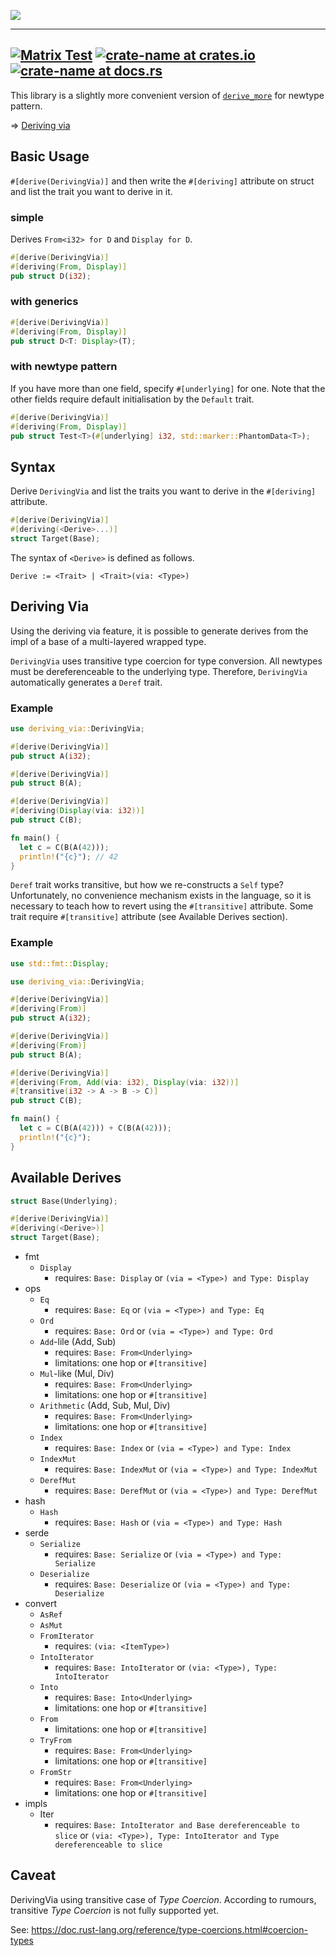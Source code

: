![](https://raw.githubusercontent.com/LoliGothick/mitama-lab-static/main/public/DerivingVia.svg)

------------------------
[![Matrix Test](https://github.com/LoliGothick/deriving_via/actions/workflows/ci.yml/badge.svg)](https://github.com/LoliGothick/deriving_via/actions/workflows/ci.yml)
[![crate-name at crates.io](https://img.shields.io/crates/v/deriving_via.svg)](https://crates.io/crates/deriving_via)
[![crate-name at docs.rs](https://docs.rs/deriving_via/badge.svg)](https://docs.rs/deriving_via)
------------------------

This library is a slightly more convenient version of [`derive_more`](https://docs.rs/derive_more/latest/derive_more/) for newtype pattern.

=> [Deriving via](https://ghc.gitlab.haskell.org/ghc/doc/users_guide/exts/deriving_via.html)

## Basic Usage

`#[derive(DerivingVia)]` and then write the `#[deriving]` attribute on struct and list the trait you want to derive in it.

### simple

Derives `From<i32> for D` and `Display for D`.

```rust
#[derive(DerivingVia)]
#[deriving(From, Display)]
pub struct D(i32);
```

### with generics

```rust
#[derive(DerivingVia)]
#[deriving(From, Display)]
pub struct D<T: Display>(T);
```

### with newtype pattern

If you have more than one field, specify `#[underlying]` for one.
Note that the other fields require default initialisation by the `Default` trait.

```rust
#[derive(DerivingVia)]
#[deriving(From, Display)]
pub struct Test<T>(#[underlying] i32, std::marker::PhantomData<T>);
```

## Syntax

Derive `DerivingVia` and list the traits you want to derive in the `#[deriving]` attribute.

```rust
#[derive(DerivingVia)]
#[deriving(<Derive>...)]
struct Target(Base);
```

The syntax of `<Derive>` is defined as follows.

```text
Derive := <Trait> | <Trait>(via: <Type>)
```

## Deriving Via

Using the deriving via feature, it is possible to generate derives from the impl of a base of a multi-layered wrapped type.

`DerivingVia` uses transitive type coercion for type conversion.
All newtypes must be dereferenceable to the underlying type.
Therefore, `DerivingVia` automatically generates a `Deref` trait.

### Example

```rust
use deriving_via::DerivingVia;

#[derive(DerivingVia)]
pub struct A(i32);

#[derive(DerivingVia)]
pub struct B(A);

#[derive(DerivingVia)]
#[deriving(Display(via: i32))]
pub struct C(B);

fn main() {
  let c = C(B(A(42)));
  println!("{c}"); // 42
}
```

`Deref` trait works transitive, but how we re-constructs a `Self` type?
Unfortunately, no convenience mechanism exists in the language,
so it is necessary to teach how to revert using the `#[transitive]` attribute.
Some trait require `#[transitive]` attribute (see Available Derives section).

### Example

```rust
use std::fmt::Display;

use deriving_via::DerivingVia;

#[derive(DerivingVia)]
#[deriving(From)]
pub struct A(i32);

#[derive(DerivingVia)]
#[deriving(From)]
pub struct B(A);

#[derive(DerivingVia)]
#[deriving(From, Add(via: i32), Display(via: i32))]
#[transitive(i32 -> A -> B -> C)]
pub struct C(B);

fn main() {
  let c = C(B(A(42))) + C(B(A(42)));
  println!("{c}");
}
```

## Available Derives

```rust
struct Base(Underlying);

#[derive(DerivingVia)]
#[deriving(<Derive>)]
struct Target(Base);
```

- fmt
  - `Display`
    - requires: `Base: Display` or `(via = <Type>) and Type: Display`
- ops
  - `Eq`
    - requires: `Base: Eq` or `(via = <Type>) and Type: Eq`
  - `Ord`
    - requires: `Base: Ord` or `(via = <Type>) and Type: Ord`
  - `Add`-lile (Add, Sub)
    - requires: `Base: From<Underlying>`
    - limitations: one hop or `#[transitive]`
  - `Mul`-like (Mul, Div)
    - requires: `Base: From<Underlying>`
    - limitations: one hop or `#[transitive]`
  - `Arithmetic` (Add, Sub, Mul, Div)
    - requires: `Base: From<Underlying>`
    - limitations: one hop or `#[transitive]`
  - `Index`
    - requires: `Base: Index` or `(via = <Type>) and Type: Index`
  - `IndexMut`
    - requires: `Base: IndexMut` or `(via = <Type>) and Type: IndexMut`
  - `DerefMut`
    - requires: `Base: DerefMut` or `(via = <Type>) and Type: DerefMut`
- hash
  - `Hash`
    - requires: `Base: Hash` or `(via = <Type>) and Type: Hash`
- serde
  - `Serialize`
    - requires: `Base: Serialize` or `(via = <Type>) and Type: Serialize`
  - `Deserialize`
    - requires: `Base: Deserialize` or `(via = <Type>) and Type: Deserialize`
- convert
  - `AsRef`
  - `AsMut`
  - `FromIterator`
    - requires: `(via: <ItemType>)`
  - `IntoIterator`
    - requires: `Base: IntoIterator` or `(via: <Type>), Type: IntoIterator`
  - `Into`
    - requires: `Base: Into<Underlying>`
    - limitations: one hop or `#[transitive]`
  - `From`
    - limitations: one hop or `#[transitive]`
  - `TryFrom`
    - requires: `Base: From<Underlying>`
    - limitations: one hop or `#[transitive]`
  - `FromStr`
    - requires: `Base: From<Underlying>`
    - limitations: one hop or `#[transitive]`
- impls
  - Iter
    - requires: `Base: IntoIterator and Base dereferenceable to slice` or `(via: <Type>), Type: IntoIterator and Type dereferenceable to slice`


## Caveat

DerivingVia using transitive case of _Type Coercion_.
According to rumours, transitive _Type Coercion_ is not fully supported yet.

See: https://doc.rust-lang.org/reference/type-coercions.html#coercion-types
